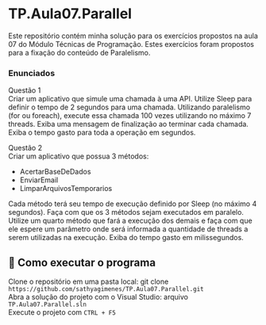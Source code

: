 # TP.Aula07.Parallel

Este repositório contém minha solução para os exercícios propostos na aula 07 do Módulo Técnicas de Programação. Estes exercícios foram propostos para a fixação do conteúdo de Paralelismo. <br/>

### Enunciados <br/>
Questão 1 <br/>
Criar um aplicativo que simule uma chamada à uma API. Utilize Sleep para definir o tempo de 2 segundos para uma chamada. Utilizando paralelismo (for ou foreach), execute essa chamada 100 vezes utilizando no máximo 7 threads. Exiba uma mensagem de finalização ao terminar cada chamada. Exiba o tempo gasto para toda a operação em segundos.
<br/>

Questão 2 <br/>
Criar um aplicativo que possua 3 métodos:
- AcertarBaseDeDados
- EnviarEmail
- LimparArquivosTemporarios <br/>

Cada método terá seu tempo de execução definido por Sleep (no máximo 4 segundos). Faça com que os 3 métodos sejam executados em paralelo. Utilize um quarto método que fará a execução dos demais e faça com que ele espere um parâmetro onde será informada a quantidade de threads a serem utilizadas na execução. Exiba do tempo gasto em milissegundos.

## :hammer: Como executar o programa
Clone o repositório em uma pasta local: git clone `https://github.com/sathyagimenes/TP.Aula07.Parallel.git` <br/>
Abra a solução do projeto com o Visual Studio: arquivo `TP.Aula07.Parallel.sln` <br/>
Execute o projeto com `CTRL + F5`
